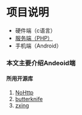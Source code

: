 # 项目说明
- 硬件端（c语言）
-   [服务端（PHP）](https://github.com/jinfeijie/E-Drink)
- 手机端（Android）


### 本文主要介绍Andeoid端
#### 所用开源库
1. [NoHttp](https://github.com/yanzhenjie/NoHttp "NoHttp")
2. [butterknife](https://github.com/JakeWharton/butterknife "butterknife")
3. [zxing](https://github.com/bingoogolapple/BGAQRCode-Android "zxing")

